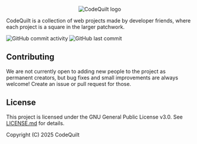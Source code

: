 <p align="center">
  <img src="https://github.com/user-attachments/assets/db0ceb91-d13e-413c-ae08-1b4adcc2ff34" alt="CodeQuilt logo">
</p>

CodeQuilt is a collection of web projects made by developer friends, where each project is a square in the larger patchwork.

![GitHub commit activity](https://img.shields.io/github/commit-activity/m/justianisdev/codequilt)
![GitHub last commit](https://img.shields.io/github/last-commit/justianisdev/codequilt)


## Contributing
We are not currently open to adding new people to the project as permanent creators, but bug fixes and small improvements are always welcome! Create an issue or pull request for those.

## License
This project is licensed under the GNU General Public License v3.0.
See [LICENSE.md](LICENSE.md) for details.

Copyright (C) 2025 CodeQuilt
